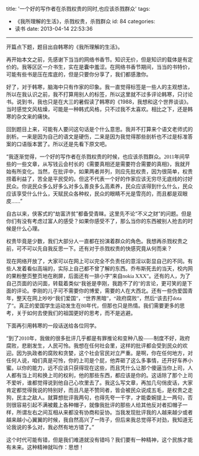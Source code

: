 title: '一个好的写作者在杀戮权贵的同时,也应该杀戮群众'
tags:
  - 《我所理解的生活》，杀戮权贵，杀戮群众
id: 84
categories:
  - 读书
date: 2013-04-14 22:53:36
---

<div>

开篇点下题，题目出自韩寒的《我所理解的生活》。

再开始本文之前，先感谢下当当的网络书香节。知识无价，但是知识的载体是有定价的。我等区区一介书生，实在是囊中羞涩。在网络书香节期间，当当的书特价，可能有些书是压在库底的，但是只要你分享了，我们都感激你。

好了，对于韩寒，脑海中只有作家的印象。我一直觉得标签是一些人的主观想法，所以在我认识之前，我不打算用别人的标签，所以这里就不过多评论韩寒，只讨论书。说到书，我也只是在大三的暑假读了韩寒的《1988<span style="font-family: 宋体;">，我想和这个世界谈谈</span>》。当时感觉文风枯燥，可能是一种韩式风格，只不过我不太喜欢。相比之下，还是韩寒的杂文来的痛快。

回到题目上来，可能有人要问这句话是个什么意思。我并不打算来个语文老师式的剖析。一来是因为自己的语文是硬伤，二来是因为我觉得那些剖析也不过是标准答案的口语版本罢了。所以还是先看下原文吧。

“我逐渐觉得，一个好的写作者在杀戮权贵的时候，也应该杀戮群众。<span style="font-family: Calibri;">2011</span><span style="font-family: 宋体;">年间早些的一些文章，从写钱云会村长的《需要真相还是需要符合需要的真相》，我就开始有所变化。当然，在批评中，如果两者并列，则应先批权贵，因为很简单，权贵捞着利益了，苦全是平民受的。但这不代表一个好的作家应该无穷尽无底线的讨好民众。你说民众多么好多么对多么善良多么高素养，民众应该得到什么什么，民众应该享受什么什么，天赋民众各种权，民众的眼睛不光是雪亮的，而且都是双眼皮</span>……”

自古以来，侠客式的“劫富济贫”都备受青睐。这里先不论“不义之财”的问题。但是你们有没有考虑过富人的感受？如果你感受不了，那么当你的东西被别人抢去的时候是什么心理。

权贵毕竟是少数，我们大部分人一直都在扮演着群众的角色。我想再杀戮权贵之前，可不可以先自我反思一下。还有对于杀戮权贵的快感究竟从何而来？

现在网络开放了，大家可以在网上可以完全不负责任的意淫以彰显自己的不同。有些人发着看似高端的，实际上自己都不曾了解的东西。乔布斯死去的当天，校内网的果粉整页整页地在刷屏，后面还有一排小字“来自<span style="font-family: Calibri;">nokia XXX</span><span style="font-family: 宋体;">”。还有的人，为了自己页面的访问面，转载着类似“我爸是李刚，我跑不了的”的言论，更可笑的是下面的评论。李刚的儿子可不需要你的博爱，需要的人在大西北。还有一些伪爱国青年，整天在网上吵吵“我们爱国”，“世界黑暗”，“政府腐败”，然后“该去打</span><span style="font-family: Calibri;">dota</span><span style="font-family: 宋体;">了”。真正的爱国学生运动发生在</span><span style="font-family: Calibri;">80</span><span style="font-family: 宋体;">年代，但那也只是热情。我们需要更多的思考，关于如何去使我们的祖国更好的思考，而不是逃避。</span>

下面再引用韩寒的一段话送给各位同学。

“到了<span style="font-family: Calibri;">2010</span><span style="font-family: 宋体;">年，我做的很多批评几乎都是有罪推论和变种八股</span><span style="font-family: Calibri;">——</span><span style="font-family: 宋体;">制度不好，政府腐败，悲剧发生，人民可怜。我想在任何社会里，这样的批评都会受到民众的欢迎。因为执政者的腐败和贪婪，这个社会官民对立严重。是啊，你在任何地方，对任何人说，咱们真是可怜，你的上司是个屁，他弄砸了这么多事情，还开好车养小蜜。以你的能力，远不应该只获得现在这些，而且凭什么让那个傻逼当你上司，人人都有当上司和换上司的权利，他的那些东西，都应该是你的。这话除了那个上司不爱听，谁都觉得说到他自己心坎里去了。我这么写文章，再加几句俏皮话，大家肯定都觉得我说的特别好，而且凡是不赞同者，皆会被民众说成五毛，是权贵之走狗，民主之敌人。就算想批评我两句，也得先夸一千字，才能委婉提上一两句，否则很容易引起不满被戴上各种帽子，就像我批评的那些人给其他反对者扣帽子一样，所谓左右之间互相从来都没有协商和妥协。当我发现批评我的人越来越少或者越来越小心翼翼的时候，我自然高兴了一阵子，但后来我总觉得不对劲，我知道无论我说的多么对，我必然有地方错了。</span>”

这个时代可能有错，但是我们难道就没有错吗？我们要有一种精神，这个民族才能有未来。这种精神就叫作：思想！

</div>